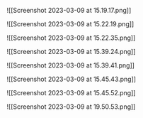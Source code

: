 ![[Screenshot 2023-03-09 at 15.19.17.png]]




![[Screenshot 2023-03-09 at 15.22.19.png]]




![[Screenshot 2023-03-09 at 15.22.35.png]]






![[Screenshot 2023-03-09 at 15.39.24.png]]





![[Screenshot 2023-03-09 at 15.39.41.png]]

![[Screenshot 2023-03-09 at 15.45.43.png]]


![[Screenshot 2023-03-09 at 15.45.52.png]]






![[Screenshot 2023-03-09 at 19.50.53.png]]